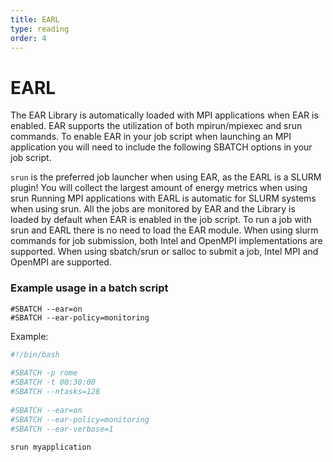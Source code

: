 ```yaml
---
title: EARL
type: reading
order: 4
---
```


# EARL

The EAR Library is automatically loaded with MPI applications when EAR is enabled. EAR supports the utilization of both mpirun/mpiexec and srun commands.
To enable EAR in your job script when launching an MPI application you will need to include the following SBATCH options in your job script.

`srun` is the preferred job launcher when using EAR, as the EARL is a SLURM plugin! You will collect the largest amount of energy metrics when using srun
Running MPI applications with EARL is automatic for SLURM systems when using srun. All the jobs are monitored by EAR and the Library is loaded by default when EAR is enabled in the job script. To run a job with srun and EARL there is no need to load the EAR module. When using slurm commands for job submission, both Intel and OpenMPI implementations are supported. When using sbatch/srun or salloc to submit a job, Intel MPI and OpenMPI are supported.


### Example usage in a batch script

```
#SBATCH --ear=on
#SBATCH --ear-policy=monitoring
```

Example:
```bash
#!/bin/bash
 
#SBATCH -p rome
#SBATCH -t 00:30:00
#SBATCH --ntasks=128
 
#SBATCH --ear=on
#SBATCH --ear-policy=monitoring
#SBATCH --ear-verbose=1
 
srun myapplication
```
